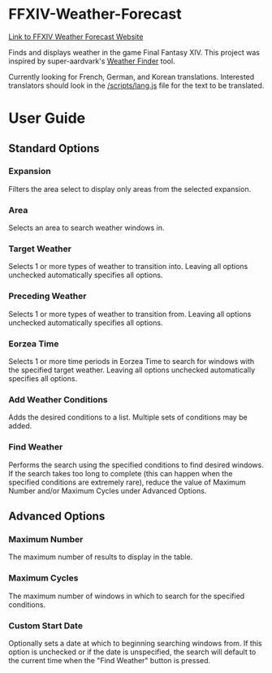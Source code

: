 # FFXIV-Weather-Forecast

[Link to FFXIV Weather Forecast Website](https://kikuflare.github.io/FFXIV-Weather-Forecast/)


Finds and displays weather in the game Final Fantasy XIV. This project was inspired by super-aardvark's [Weather Finder](https://super-aardvark.github.io/weather/) tool.

Currently looking for French, German, and Korean translations. Interested translators should look in the [/scripts/lang.js](https://github.com/Kikuflare/FFXIV-Weather-Forecast/blob/2f39d5576a5032eb31e14466a917f83f9050a130/scripts/lang.js) file for the text to be translated.

# User Guide
## Standard Options
### Expansion
Filters the area select to display only areas from the selected expansion.

### Area
Selects an area to search weather windows in.

### Target Weather
Selects 1 or more types of weather to transition into. Leaving all options unchecked automatically specifies all options.

### Preceding Weather
Selects 1 or more types of weather to transition from. Leaving all options unchecked automatically specifies all options.

### Eorzea Time
Selects 1 or more time periods in Eorzea Time to search for windows with the specified target weather. Leaving all options unchecked automatically specifies all options.

### Add Weather Conditions
Adds the desired conditions to a list. Multiple sets of conditions may be added.

### Find Weather
Performs the search using the specified conditions to find desired windows. If the search takes too long to complete (this can happen when the specified conditions are extremely rare), reduce the value of Maximum Number and/or Maximum Cycles under Advanced Options.

## Advanced Options
### Maximum Number
The maximum number of results to display in the table.

### Maximum Cycles
The maximum number of windows in which to search for the specified conditions.

### Custom Start Date
Optionally sets a date at which to beginning searching windows from. If this option is unchecked or if the date is unspecified, the search will default to the current time when the "Find Weather" button is pressed.
